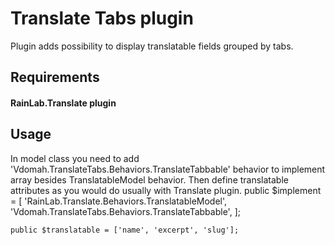 # Translate Tabs plugin
Plugin adds possibility to display translatable fields grouped by tabs.

## Requirements
#### RainLab.Translate plugin

## Usage
In model class you need to add 'Vdomah.TranslateTabs.Behaviors.TranslateTabbable' behavior to implement array
besides TranslatableModel behavior. Then define translatable attributes as you would do usually with Translate plugin.
    public $implement = [
        'RainLab.Translate.Behaviors.TranslatableModel',
        'Vdomah.TranslateTabs.Behaviors.TranslateTabbable',
    ];

    public $translatable = ['name', 'excerpt', 'slug'];